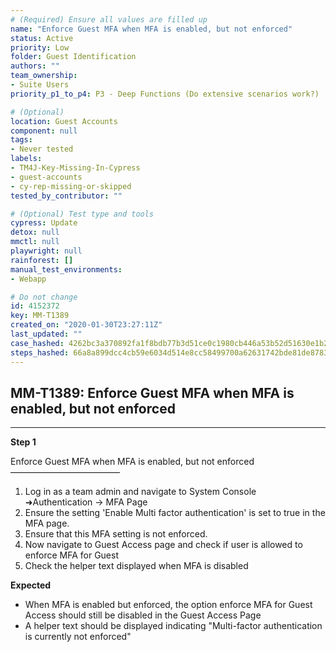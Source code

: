 ```yaml
---
# (Required) Ensure all values are filled up
name: "Enforce Guest MFA when MFA is enabled, but not enforced"
status: Active
priority: Low
folder: Guest Identification
authors: ""
team_ownership: 
- Suite Users
priority_p1_to_p4: P3 - Deep Functions (Do extensive scenarios work?)

# (Optional)
location: Guest Accounts
component: null
tags:
- Never tested
labels: 
- TM4J-Key-Missing-In-Cypress
- guest-accounts
- cy-rep-missing-or-skipped
tested_by_contributor: ""

# (Optional) Test type and tools
cypress: Update
detox: null
mmctl: null
playwright: null
rainforest: []
manual_test_environments:
- Webapp

# Do not change
id: 4152372
key: MM-T1389
created_on: "2020-01-30T23:27:11Z"
last_updated: ""
case_hashed: 4262bc3a370892fa1f8bdb77b3d51ce0c1980cb446a53b52d51630e1b2c949f4fdedeb64464b1bd5b601e59fbb5f8808
steps_hashed: 66a8a899dcc4cb59e6034d514e8cc58499700a62631742bde81de8783a1d8b3af30c4d9227ac14fc7eb720907db66b15
---
```


<!-- (Auto-generated) Based on frontmatter's "key" and "name" -->

## MM-T1389: Enforce Guest MFA when MFA is enabled, but not enforced

---

**Step 1**

Enforce Guest MFA when MFA is enabled, but not enforced\
–––––––––––––––––––––––––

1. Log in as a team admin and navigate to System Console ➜Authentication -> MFA Page
2. Ensure the setting 'Enable Multi factor authentication' is set to true in the MFA page.
3. Ensure that this MFA setting is not enforced.
4. Now navigate to Guest Access page and check if user is allowed to enforce MFA for Guest
5. Check the helper text displayed when MFA is disabled

**Expected**

- When MFA is enabled but enforced, the option enforce MFA for Guest Access should still be disabled in the Guest Access Page
- A helper text should be displayed indicating "Multi-factor authentication is currently not enforced"
